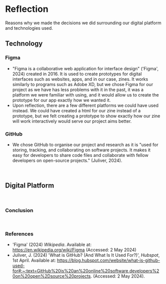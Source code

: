 # Reflection
Reasons why we made the decisions we did surrounding our digital platform and technologies used.
<br>

## Technology
### Figma
- "Figma is a collaborative web application for interface design" ('Figma', 2024)  created in 2016. It is used to create prototypes for digital interfaces such as websites, apps, and in our case, zines. It works similarly to programs such as Adobe XD, but we chose Figma for our project as we have has less problems with it in the past, it was a platform we were familiar with using, and it would allow us to create the prototype for our app exactly how we wanted it.
- Upon reflection, there are a few different platforms we could have used instead. We could have created a html for our zine instead of a prototype, but we felt creating a prototype to show exactly how our zine will work interactively would serve our project aims better.

### GitHub
- We chose GitHub to organise our project and research as it is "used for storing, tracking, and collaborating on software projects. It makes it easy for developers to share code files and collaborate with fellow developers on open-source projects." (Juliver, 2024).
<br>

## Digital Platform
<br>

### Conclusion
<br>

### References
- 'Figma' (2024) *Wikipedia*. Available at: https://en.wikipedia.org/wiki/Figma (Accessed: 2 May 2024)
- Juliver, J. (2024) 'What is GitHub? (And What Is It Used For?)', *Hubspot*, 1st April. Available at: https://blog.hubspot.com/website/what-is-github-used-for#:~:text=GitHub%20is%20an%20online%20software,developers%20on%20open%2Dsource%20projects. (Accessed: 2 May 2024).

<br>

